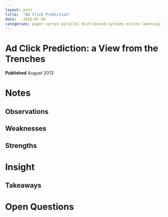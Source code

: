 ```yaml
---
layout: post
title:  "Ad Click Prediction"
date:   2016-07-09
categories: paper-series parallel distributed-systems online-learning scalability
---
```


# Ad Click Prediction: a View from the Trenches

**Published** August 2013

# Notes

## Observations

## Weaknesses

## Strengths

# Insight

## Takeaways

# Open Questions
